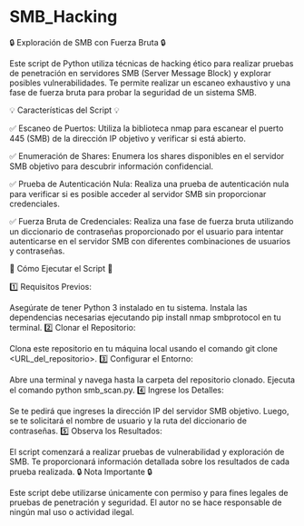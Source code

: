 # SMB_Hacking
🔒 Exploración de SMB con Fuerza Bruta 🔒

Este script de Python utiliza técnicas de hacking ético para realizar pruebas de penetración en servidores SMB (Server Message Block) y explorar posibles vulnerabilidades. Te permite realizar un escaneo exhaustivo y una fase de fuerza bruta para probar la seguridad de un sistema SMB.

💡 Características del Script 💡

✅ Escaneo de Puertos: Utiliza la biblioteca nmap para escanear el puerto 445 (SMB) de la dirección IP objetivo y verificar si está abierto.

✅ Enumeración de Shares: Enumera los shares disponibles en el servidor SMB objetivo para descubrir información confidencial.

✅ Prueba de Autenticación Nula: Realiza una prueba de autenticación nula para verificar si es posible acceder al servidor SMB sin proporcionar credenciales.

✅ Fuerza Bruta de Credenciales: Realiza una fase de fuerza bruta utilizando un diccionario de contraseñas proporcionado por el usuario para intentar autenticarse en el servidor SMB con diferentes combinaciones de usuarios y contraseñas.

🚀 Cómo Ejecutar el Script 🚀

1️⃣ Requisitos Previos:

Asegúrate de tener Python 3 instalado en tu sistema.
Instala las dependencias necesarias ejecutando pip install nmap smbprotocol en tu terminal.
2️⃣ Clonar el Repositorio:

Clona este repositorio en tu máquina local usando el comando git clone <URL_del_repositorio>.
3️⃣ Configurar el Entorno:

Abre una terminal y navega hasta la carpeta del repositorio clonado.
Ejecuta el comando python smb_scan.py.
4️⃣ Ingrese los Detalles:

Se te pedirá que ingreses la dirección IP del servidor SMB objetivo.
Luego, se te solicitará el nombre de usuario y la ruta del diccionario de contraseñas.
5️⃣ Observa los Resultados:

El script comenzará a realizar pruebas de vulnerabilidad y exploración de SMB.
Te proporcionará información detallada sobre los resultados de cada prueba realizada.
🔒 Nota Importante 🔒

Este script debe utilizarse únicamente con permiso y para fines legales de pruebas de penetración y seguridad. El autor no se hace responsable de ningún mal uso o actividad ilegal.
